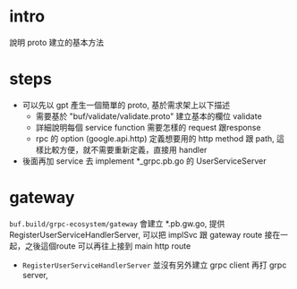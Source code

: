 # intro
說明 proto 建立的基本方法

# steps
- 可以先以 gpt 產生一個簡單的 proto, 基於需求架上以下描述
  - 需要基於 "buf/validate/validate.proto" 建立基本的欄位 validate
  - 詳細說明每個 service function 需要怎樣的 request 跟response
  - rpc 的 option (google.api.http) 定義想要用的 http method 跟 path, 這樣比較方便，就不需要重新定義，直接用 handler
- 後面再加 service 去 implement *_grpc.pb.go 的 UserServiceServer

# gateway
`buf.build/grpc-ecosystem/gateway` 會建立 *.pb.gw.go, 提供 RegisterUserServiceHandlerServer, 可以把 implSvc 跟 gateway route 接在一起，之後這個route 可以再往上接到 main http route
- `RegisterUserServiceHandlerServer` 並沒有另外建立 grpc client 再打 grpc server, 